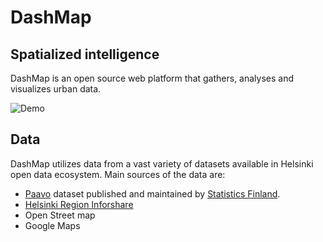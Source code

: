 # DashMap

## Spatialized intelligence

DashMap is an open source web platform that gathers, analyses and visualizes urban data.

![Demo](website/static/images/002.gif) 


## Data 
DashMap utilizes data from a vast variety of datasets available in Helsinki open data ecosystem.
Main sources of the data are:

 - [Paavo](https://www.stat.fi/tup/paavo/index_en.html) dataset published and maintained by [Statistics Finland](https://www.stat.fi/index_en.html).
 - [Helsinki Region Inforshare](https://hri.fi/en_gb/)
 - Open Street map
 - Google Maps



